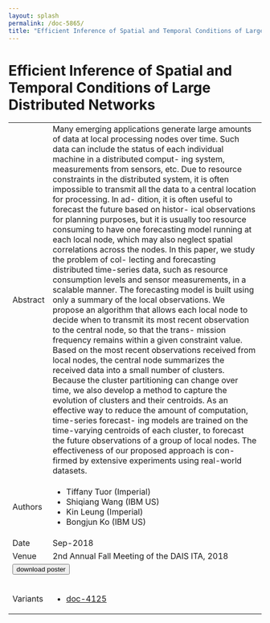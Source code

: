 ```yaml
---
layout: splash
permalink: /doc-5865/
title: "Efficient Inference of Spatial and Temporal Conditions of Large Distributed Networks"
---
```


# Efficient Inference of Spatial and Temporal Conditions of Large Distributed Networks

<table>
    <tbody>
    <tr>
        <td>Abstract</td>
        <td>Many emerging applications generate large amounts of data at local processing nodes over time. Such data can include the status of each individual machine in a distributed comput- ing system, measurements from sensors, etc. Due to resource constraints in the distributed system, it is often impossible to transmit all the data to a central location for processing. In ad- dition, it is often useful to forecast the future based on histor- ical observations for planning purposes, but it is usually too resource consuming to have one forecasting model running at each local node, which may also neglect spatial correlations across the nodes. In this paper, we study the problem of col- lecting and forecasting distributed time-series data, such as resource consumption levels and sensor measurements, in a scalable manner. The forecasting model is built using only a summary of the local observations. We propose an algorithm that allows each local node to decide when to transmit its most recent observation to the central node, so that the trans- mission frequency remains within a given constraint value. Based on the most recent observations received from local nodes, the central node summarizes the received data into a small number of clusters. Because the cluster partitioning can change over time, we also develop a method to capture the evolution of clusters and their centroids. As an effective way to reduce the amount of computation, time-series forecast- ing models are trained on the time-varying centroids of each cluster, to forecast the future observations of a group of local nodes. The effectiveness of our proposed approach is con- firmed by extensive experiments using real-world datasets.</td>
    </tr>
    <tr>
        <td>Authors</td>
        <td>
            <ul>
                <li>Tiffany Tuor (Imperial)</li>
                <li>Shiqiang Wang (IBM US)</li>
                <li>Kin Leung (Imperial)</li>
                <li>Bongjun Ko (IBM US)</li>
            </ul>
        </td>
    </tr>
    <tr>
        <td>Date</td>
        <td>Sep-2018</td>
    </tr>
    <tr>
        <td>Venue</td>
        <td>2nd Annual Fall Meeting of the DAIS ITA, 2018</td>
    </tr>
        <tr>
            <td colspan="2">
                <form method="get" action="https://dais-ita.org/sites/default/files/2504_poster.pdf">
                    <button type="submit">download poster</button>
                </form>
            </td>
        </tr>
        <tr>
            <td>Variants</td>
            <td>
                <ul>
                    <li><a href="${varId}">doc-4125</a></li>
                </ul>
            </td>
        </tr>
    </tbody>
</table>
